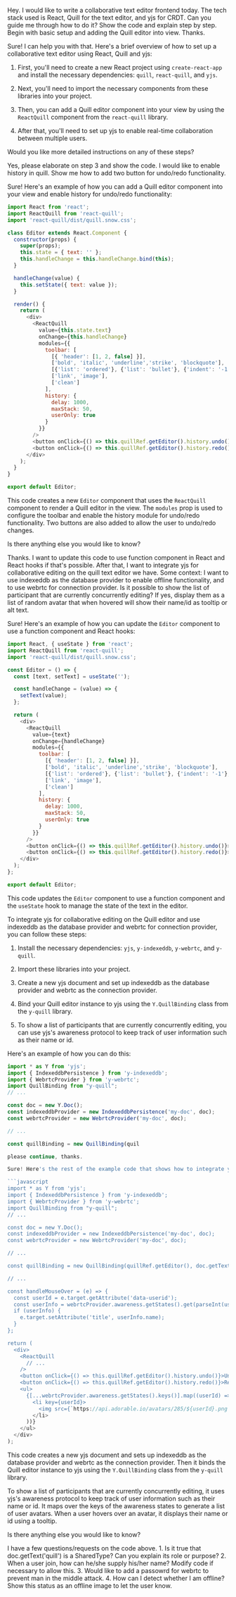 Hey. I would like to write a collaborative text editor frontend today. The tech stack used is React, Quill for the text editor, and yjs for CRDT. Can you guide me through how to do it? Show the code and explain step by step. Begin with basic setup and adding the Quill editor into view. Thanks.

Sure! I can help you with that. Here's a brief overview of how to set up a collaborative text editor using React, Quill and yjs:

1. First, you'll need to create a new React project using `create-react-app` and install the necessary dependencies: `quill`, `react-quill`, and `yjs`.

2. Next, you'll need to import the necessary components from these libraries into your project.

3. Then, you can add a Quill editor component into your view by using the `ReactQuill` component from the `react-quill` library.

4. After that, you'll need to set up yjs to enable real-time collaboration between multiple users.

Would you like more detailed instructions on any of these steps?

Yes, please elaborate on step 3 and show the code. I would like to enable history in quill. Show me how to add two button for undo/redo functionality.

Sure! Here's an example of how you can add a Quill editor component into your view and enable history for undo/redo functionality:

```javascript
import React from 'react';
import ReactQuill from 'react-quill';
import 'react-quill/dist/quill.snow.css';

class Editor extends React.Component {
  constructor(props) {
    super(props);
    this.state = { text: '' };
    this.handleChange = this.handleChange.bind(this);
  }

  handleChange(value) {
    this.setState({ text: value });
  }

  render() {
    return (
      <div>
        <ReactQuill
          value={this.state.text}
          onChange={this.handleChange}
          modules={{
            toolbar: [
              [{ 'header': [1, 2, false] }],
              ['bold', 'italic', 'underline','strike', 'blockquote'],
              [{'list': 'ordered'}, {'list': 'bullet'}, {'indent': '-1'}, {'indent': '+1'}],
              ['link', 'image'],
              ['clean']
            ],
            history: {
              delay: 1000,
              maxStack: 50,
              userOnly: true
            }
          }}
        />
        <button onClick={() => this.quillRef.getEditor().history.undo()}>Undo</button>
        <button onClick={() => this.quillRef.getEditor().history.redo()}>Redo</button>
      </div>
    );
  }
}

export default Editor;
```

This code creates a new `Editor` component that uses the `ReactQuill` component to render a Quill editor in the view. The `modules` prop is used to configure the toolbar and enable the history module for undo/redo functionality. Two buttons are also added to allow the user to undo/redo changes.

Is there anything else you would like to know?

Thanks. I want to update this code to use function component in React and React hooks if that's possible. After that, I want to integrate yjs for collaborative editing on the quill text editor we have. Some context: I want to use indexeddb as the database provider to enable offline functionality, and to use webrtc for connection provider. Is it possible to show the list of participant that are currently concurrently editing? If yes, display them as a list of random avatar that when hovered will show their name/id as tooltip or alt text.

Sure! Here's an example of how you can update the `Editor` component to use a function component and React hooks:

```javascript
import React, { useState } from 'react';
import ReactQuill from 'react-quill';
import 'react-quill/dist/quill.snow.css';

const Editor = () => {
  const [text, setText] = useState('');

  const handleChange = (value) => {
    setText(value);
  };

  return (
    <div>
      <ReactQuill
        value={text}
        onChange={handleChange}
        modules={{
          toolbar: [
            [{ 'header': [1, 2, false] }],
            ['bold', 'italic', 'underline','strike', 'blockquote'],
            [{'list': 'ordered'}, {'list': 'bullet'}, {'indent': '-1'}, {'indent': '+1'}],
            ['link', 'image'],
            ['clean']
          ],
          history: {
            delay: 1000,
            maxStack: 50,
            userOnly: true
          }
        }}
      />
      <button onClick={() => this.quillRef.getEditor().history.undo()}>Undo</button>
      <button onClick={() => this.quillRef.getEditor().history.redo()}>Redo</button>
    </div>
  );
};

export default Editor;
```

This code updates the `Editor` component to use a function component and the `useState` hook to manage the state of the text in the editor.

To integrate yjs for collaborative editing on the Quill editor and use indexeddb as the database provider and webrtc for connection provider, you can follow these steps:

1. Install the necessary dependencies: `yjs`, `y-indexeddb`, `y-webrtc`, and `y-quill`.

2. Import these libraries into your project.

3. Create a new yjs document and set up indexeddb as the database provider and webrtc as the connection provider.

4. Bind your Quill editor instance to yjs using the `Y.QuillBinding` class from the `y-quill` library.

5. To show a list of participants that are currently concurrently editing, you can use yjs's awareness protocol to keep track of user information such as their name or id.

Here's an example of how you can do this:

```javascript
import * as Y from 'yjs';
import { IndexeddbPersistence } from 'y-indexeddb';
import { WebrtcProvider } from 'y-webrtc';
import QuillBinding from "y-quill";
// ...

const doc = new Y.Doc();
const indexeddbProvider = new IndexeddbPersistence('my-doc', doc);
const webrtcProvider = new WebrtcProvider('my-doc', doc);

// ...

const quillBinding = new QuillBinding(quil

please continue, thanks.

Sure! Here's the rest of the example code that shows how to integrate yjs for collaborative editing on the Quill editor and use indexeddb as the database provider and webrtc for connection provider:

```javascript
import * as Y from 'yjs';
import { IndexeddbPersistence } from 'y-indexeddb';
import { WebrtcProvider } from 'y-webrtc';
import QuillBinding from "y-quill";
// ...

const doc = new Y.Doc();
const indexeddbProvider = new IndexeddbPersistence('my-doc', doc);
const webrtcProvider = new WebrtcProvider('my-doc', doc);

// ...

const quillBinding = new QuillBinding(quillRef.getEditor(), doc.getText('quill'), webrtcProvider.awareness);

// ...

const handleMouseOver = (e) => {
  const userId = e.target.getAttribute('data-userid');
  const userInfo = webrtcProvider.awareness.getStates().get(parseInt(userId));
  if (userInfo) {
    e.target.setAttribute('title', userInfo.name);
  }
};

return (
  <div>
    <ReactQuill
      // ...
    />
    <button onClick={() => this.quillRef.getEditor().history.undo()}>Undo</button>
    <button onClick={() => this.quillRef.getEditor().history.redo()}>Redo</button>
    <ul>
      {[...webrtcProvider.awareness.getStates().keys()].map((userId) => (
        <li key={userId}>
          <img src={`https://api.adorable.io/avatars/285/${userId}.png`} data-userid={userId} onMouseOver={handleMouseOver} alt="User Avatar" />
        </li>
      ))}
    </ul>
  </div>
);
```

This code creates a new yjs document and sets up indexeddb as the database provider and webrtc as the connection provider. Then it binds the Quill editor instance to yjs using the `Y.QuillBinding` class from the `y-quill` library.

To show a list of participants that are currently concurrently editing, it uses yjs's awareness protocol to keep track of user information such as their name or id. It maps over the keys of the awareness states to generate a list of user avatars. When a user hovers over an avatar, it displays their name or id using a tooltip.

Is there anything else you would like to know?

I have a few questions/requests on the code above. 1. Is it true that doc.getText('quill') is a SharedType? Can you explain its role or purpose? 2. When a user join, how can he/she supply his/her name? Modify code if necessary to allow this. 3. Would like to add a passowrd for webrtc to prevent man in the middle attack. 4. How can I detect whether I am offline? Show this status as an offline image to let the user know.






